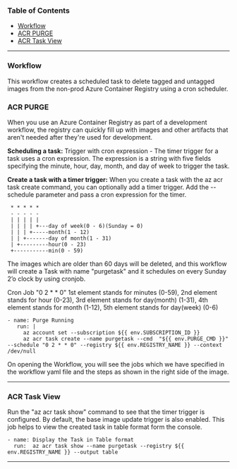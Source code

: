 ### Table of Contents
- [Workflow](#workflow)
- [ACR PURGE](#acr-purge)
- [ACR Task View](#acr-task-view)


***


### Workflow
This workflow creates a scheduled task to delete tagged and untagged images from the non-prod Azure Container Registry using a cron scheduler.
### ACR PURGE
When you use an Azure Container Registry as part of a development workflow, the registry can quickly fill up with images and other artifacts that aren't needed after they're used for development.


**Scheduling a task:**
Trigger with cron expression - The timer trigger for a task uses a cron expression. The expression is a string with five fields specifying the minute, hour, day, month, and day of week to trigger the task.


**Create a task with a timer trigger:**
When you create a task with the az acr task create command, you can optionally add a timer trigger. Add the --schedule parameter and pass a cron expression for the timer.


     * * * * * 
     - - - - - 
     | | | | | 
     | | | | +---day of week(0 - 6)(Sunday = 0) 
     | | | +-----month(1 - 12) 
     | | +-------day of month(1 - 31) 
     | +---------hour(0 - 23) 
     +-----------min(0 - 59) 
     
The images which are older than 60 days will be deleted, and this workflow will create a Task with name "purgetask" and it schedules on every Sunday 2’o clock by using cronjob.


Cron Job "0 2 * * 0" 1st element stands for minutes (0-59), 2nd element stands for hour (0-23), 3rd  element stands for day(month) (1-31), 4th  element stands for month (1-12), 5th  element stands for day(week) (0-6)


    - name: Purge Running
       run: |
         az account set --subscription ${​​​​​​​{​​​​​​​ env.SUBSCRIPTION_ID }​​​​​​​}​​​​​​​
         az acr task create --name purgetask --cmd  "${​​​​​​​{​​​​​​​ env.PURGE_CMD }​​​​​​​}​​​​​​​" --schedule "0 2 * * 0" --registry ${​​​​​​​{​​​​​​​ env.REGISTRY_NAME }​​​​​​​}​​​​​​​ --context /dev/null 


On opening the Workflow, you will see the jobs which we have specified in the workflow yaml file and the steps as shown in the right side of the image.


***
         
### ACR Task View
Run the "az acr task show" command to see that the timer trigger is configured. By default, the base image update trigger is also enabled. This job helps to view the created task in table format form the console.


    - name: Display the Task in Table format
      run:  az acr task show --name purgetask --registry ${​​​​​​​{​​​​​​​ env.REGISTRY_NAME }​​​​​​​}​​​​​​​ --output table
       
***
 












